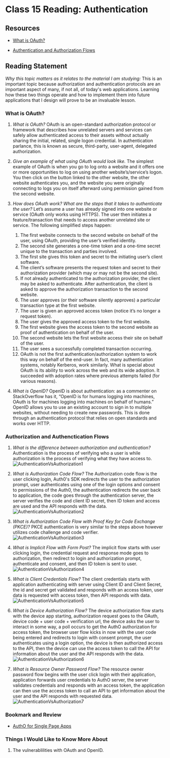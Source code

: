 # Class 15 Reading: Authentication

## Resources

* [What is OAuth?](https://www.csoonline.com/article/3216404/what-is-oauth-how-the-open-authorization-framework-works.html)

* [Authentication and Authorization Flows](https://auth0.com/docs/get-started/authentication-and-authorization-flow)

## Reading Statement

*Why this topic matters as it relates to the material I am studying:* This is an important topic because authorization and authentication protocols are an important aspect of many, if not all, of today's web applications. Learning how these two things operate and how to implement them into future applications that I design will prove to be an invaluable lesson.

### What is OAuth?

1. *What is OAuth?* OAuth is an open-standard authorization protocol or framework that describes how unrelated servers and services can safely allow authenticated access to their assets without actually sharing the initial, related, single logon credential. In authentication parlance, this is known as secure, third-party, user-agent, delegated authorization.

2. *Give an example of what using OAuth would look like.* The simplest example of OAuth is when you go to log onto a website and it offers one or more opportunities to log on using another website’s/service’s logon. You then click on the button linked to the other website, the other website authenticates you, and the website you were originally connecting to logs you on itself afterward using permission gained from the second website.

3. *How does OAuth work? What are the steps that it takes to authenticate the user?* Let’s assume a user has already signed into one website or service (OAuth only works using HTTPS). The user then initiates a feature/transaction that needs to access another unrelated site or service. The following  simplified steps happen:

   1. The first website connects to the second website on behalf of the user, using OAuth, providing the user’s verified identity.
   2. The second site generates a one-time token and a one-time secret unique to the transaction and parties involved.
   3. The first site gives this token and secret to the initiating user’s client software.
   4. The client’s software presents the request token and secret to their authorization provider (which may or may not be the second site).
   5. If not already authenticated to the authorization provider, the client may be asked to authenticate. After authentication, the client is asked to approve the authorization transaction to the second website.
   6. The user approves (or their software silently approves) a particular transaction type at the first website.
   7. The user is given an approved access token (notice it’s no longer a request token).
   8. The user gives the approved access token to the first website.
   9. The first website gives the access token to the second website as proof of authentication on behalf of the user.
   10. The second website lets the first website access their site on behalf of the user.
   11. The user sees a successfully completed transaction occurring.
   12. OAuth is not the first authentication/authorization system to work this way on behalf of the end-user. In fact, many authentication systems, notably Kerberos, work similarly. What is special about OAuth is its ability to work across the web and its wide adoption. It succeeded with adoption rates where previous attempts failed (for various reasons).

4. *What is OpenID?* OpenID is about authentication: as a commenter on StackOverflow has it, “OpenID is for humans logging into machines, OAuth is for machines logging into machines on behalf of humans.” OpenID allows you to use an existing account to sign in to multiple websites, without needing to create new passwords. This is done through an authentication protocol that relies on open standards and works over HTTP.

### Authorization and Authenctication Flows

1. *What is the difference between authorization and authentication?* Authentication is the process of verifying who a user is while authorization is the process of verifying what they have access to.
![AuthenticationVsAuthorization1](/img/authenticationVsAuthorization1.png)

2. *What is Authorization Code Flow?* The Authorization code flow is the user clicking login, Auth0's SDK redirects the user to the authorization prompt, user authenticates using one of the login options and consent to permissions of the Auth0, the authentication redirects the user back to application, the code goes through the authentication server, the server verifies the code and client ID secret, then ID token and access are used and the API responds with the data.
![AuthenticationVsAuthorization2](/img/authenticationVsAuthorization2.png)

3. *What is Authorization Code Flow with Proof Key for Code Exchange (PKCE)?* PKCE authentication is very similar to the steps above however utilizes code challenge and code verifier.
![AuthenticationVsAuthorization3](/img/authenticationVsAuthorization3.png)

4. *What is Implicit Flow with Form Post?* The implicit flow starts with user clicking login, the credential request and response mode goes to authorization, then redirect to login and authorization prompt, authenticate and consent, and then ID token is sent to user.
![AuthenticationVsAuthorization4](/img/authenticationVsAuthorization4.png)

5. *What is Client Credentials Flow?* The client credentials starts with application authenticating with server using Client ID and Client Secret, the id and secret get validated and responds with an access token, user data is requested with access token, then API responds with data.
![AuthenticationVsAuthorization5](/img/authenticationVsAuthorization5.png)

6. *What is Device Authorization Flow?* The device authorization flow starts with the device app starting, authorization request goes to the OAuth, device code + user code + verification url, the device asks the user to interact in some way, a poll occurs to get the AuthO authorization for access token, the browser user flow kicks in now with the user code being entered and redirects to login with consent prompt, the user authenticates using a login option, the device is then authorized access to the API, then the device can use the access token to call the API for information about the user and the API responds with the data.
![AuthenticationVsAuthorization6](/img/authenticationVsAuthorization6.png)

7. *What is Resource Owner Password Flow?* The resource owner password flow begins with the user click login with their application, application forwards user credentials to AuthO server, the server validates credentials and responds with an access token, the application can then use the access token to call an API to get information about the user and the API responds with requested data.
![AuthenticationVsAuthorization7](/img/authenticationVsAuthorization7.png)

### Bookmark and Review

* [AuthO for Single Page Apps](https://auth0.com/docs/libraries/auth0-react)

### Things I Would Like to Know More About

1. The vulnerablilities with OAuth and OpenID.
